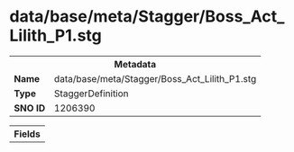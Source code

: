<h1>data/base/meta/Stagger/Boss_Act_Lilith_P1.stg</h1><table><tr><th colspan="100%">Metadata</th></tr><tr><td><b>Name</b></td><td>data/base/meta/Stagger/Boss_Act_Lilith_P1.stg</td></tr><tr><td><b>Type</b></td><td>StaggerDefinition</td></tr><tr><td><b>SNO ID</b></td><td>1206390</td></tr></table>

<table><tr><th colspan="100%">Fields</th></tr></table>

